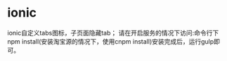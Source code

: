 ﻿# ionic
ionic自定义tabs图标，子页面隐藏tab；
请在开启服务的情况下访问:命令行下npm install(安装淘宝源的情况下，使用cnpm install)安装完成后，运行gulp即可。
